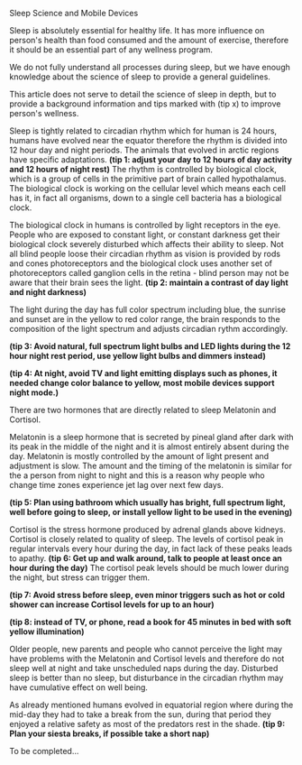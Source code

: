 Sleep Science and Mobile Devices



Sleep is absolutely essential for healthy life. It has more influence on person's health than food consumed and the amount of exercise, therefore it should be an essential part of any wellness program.  

We do not fully understand all processes during sleep, but we have enough knowledge about the science of sleep to provide a general guidelines.

This article does not serve to detail the science of sleep in depth, but to provide a background information and tips marked with (tip x) to improve person's wellness.

Sleep is tightly related to circadian rhythm which for human is 24 hours, humans have evolved near the equator therefore the rhythm is divided into 12 hour day and night periods. The animals that evolved in arctic regions have specific adaptations. **(tip 1: adjust your day to 12 hours of day activity and 12 hours of night rest)** The rhythm is controlled by biological clock, which is a group of cells in the primitive part of brain called hypothalamus. The biological clock is working on the cellular level which means each cell has it, in fact all organisms, down to a single cell bacteria has a biological clock.

The biological clock in humans is controlled by light receptors in the eye. People who are exposed to constant light, or constant darkness get their biological clock severely disturbed which affects their ability to sleep. Not all blind people loose their circadian rhythm as vision is provided by rods and cones photoreceptors and the biological clock uses another set of photoreceptors called ganglion cells in the retina - blind person may not be aware that their brain sees the light. **(tip 2: maintain a contrast of day light and night darkness)**

The light during the day has full color spectrum including blue, the sunrise and sunset are in the yellow to red color range, the brain responds to the composition of the light spectrum and adjusts circadian rythm accordingly. 

**(tip 3: Avoid natural, full spectrum light bulbs and LED lights during the 12 hour night rest period, use yellow light bulbs and dimmers instead)**

**(tip 4: At night, avoid TV and light emitting displays such as phones, it needed change color balance to yellow, most mobile devices support night mode.)**

There are two hormones that are directly related to sleep Melatonin and Cortisol. 

Melatonin is a sleep hormone that is secreted by pineal gland after dark with its peak in the middle of the night and it is almost entirely absent during the day. Melatonin is mostly controlled by the amount of light present and adjustment is slow. The amount and the timing of the melatonin is similar for the a person from night to night and this is a reason why people who change time zones experience jet lag over next few days.  

**(tip 5: Plan using bathroom which usually has bright, full spectrum light, well before going to sleep, or install yellow light to be used in the evening)**

Cortisol is the stress hormone produced by adrenal glands above kidneys. Cortisol is closely related to quality of sleep. The levels of cortisol peak in regular intervals every hour during the day, in fact lack of these peaks leads to apathy. **(tip 6: Get up and walk around, talk to people at least once an hour during the day)** The cortisol peak levels should be much lower during the night, but stress can trigger them.

**(tip 7: Avoid stress before sleep, even minor triggers such as hot or cold shower can increase Cortisol levels for up to an hour)**

**(tip 8: instead of TV, or phone, read a book for 45 minutes in bed with soft yellow illumination)**

Older people, new parents and people who cannot perceive the light may have problems with the Melatonin and Cortisol levels and therefore do not sleep well at night and take unscheduled naps during the day. Disturbed sleep is better than no sleep, but disturbance in the circadian rhythm may have cumulative effect on well being.


As already mentioned humans evolved in equatorial region where during the mid-day they had to take a break from the sun, during that period they enjoyed a relative safety as most of the predators rest in the shade. **(tip 9: Plan your siesta breaks, if possible take a short nap)**

To be completed...
